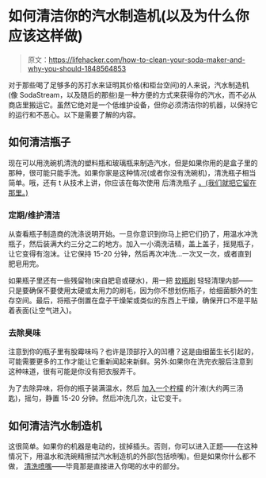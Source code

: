 # 如何清洁你的汽水制造机(以及为什么你应该这样做)

> 原文：<https://lifehacker.com/how-to-clean-your-soda-maker-and-why-you-should-1848564853>

对于那些喝了足够多的苏打水来证明其价格(和柜台空间)的人来说，汽水制造机(像 SodaStream，以及随后的那些)是一种方便的方式来获得你的汽水，而不必从商店里搬运它。虽然它绝对是一个低维护设备，但你必须清洁你的机器，以保持它的运行和不恶心。以下是需要了解的内容。



## 如何清洁瓶子

现在可以用洗碗机清洗的塑料瓶和玻璃瓶来制造汽水，但是如果你用的是盒子里的那种，很可能只能手洗。如果你家是这种情况(或者你没有洗碗机)，清洗瓶子相当简单。哦，还有 t 从技术上讲，你应该在每次使用 后清洗瓶子 [。(我们就把它留在那里。)](https://www.bobvila.com/articles/how-to-clean-soda-maker/)

### 定期/维护清洁

从查看瓶子制造商的洗涤说明开始。一旦你意识到你马上把它们扔了，用温水[](https://www.bobvila.com/articles/how-to-clean-soda-maker/)冲洗瓶子，然后装满大约三分之二的地方。加入一小滴洗洁精，盖上盖子，摇晃瓶子，让它变得有泡沫。让它保持 15-20 分钟，然后再次冲洗...一次又一次，或者直到肥皂用完。

如果瓶子里还有一些残留物(来自肥皂或硬水)，用一把 [软瓶刷](https://www.bobvila.com/articles/how-to-clean-soda-maker/) 轻轻清理内部——只是要确保不要使用太硬或太用力的刷毛，因为你不想划伤瓶子，给细菌额外的生存空间。最后，将瓶子倒置在盘子干燥架或类似的东西上干燥，确保开口不是平贴着表面(让空气进入)。

### 去除臭味

注意到你的瓶子里有股霉味吗？也许是顶部拧入的凹槽？这是由细菌生长引起的，可能需要更多的工作才能让它重新闻起来新鲜。另外:如果你在洗完衣服后注意到这种味道，很有可能是你没有把衣服弄干。

为了去除异味，将你的瓶子装满温水，然后 [加入一个柠檬](https://sodapopcraft.com/6-common-sodastream-issues-and-how-to-fix-them/#The_SodaStream_Nozzle_is_Clogged_or_the_Bottle_is_Dirty) 的汁液(大约两三汤匙)，摇匀，静置 15-20 分钟。然后冲洗几次，让它变干。

## 如何清洁汽水制造机

这很简单。如果你的机器是电动的，拔掉插头。否则，你可以进入正题——在这种情况下，用温水和洗碗精擦拭汽水制造机的外部(包括喷嘴)。但是如果你什么都不做， [清洗喷嘴](https://sodapopcraft.com/6-common-sodastream-issues-and-how-to-fix-them/#The_SodaStream_Nozzle_is_Clogged_or_the_Bottle_is_Dirty)——毕竟那是直接进入你喝的水中的部分。